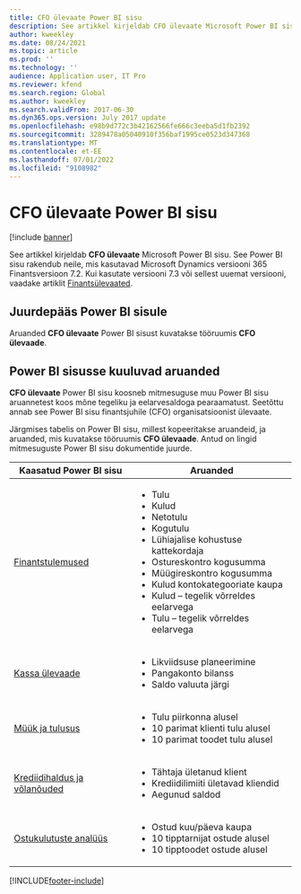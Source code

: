 ```yaml
---
title: CFO ülevaate Power BI sisu
description: See artikkel kirjeldab CFO ülevaate Microsoft Power BI sisu.
author: kweekley
ms.date: 08/24/2021
ms.topic: article
ms.prod: ''
ms.technology: ''
audience: Application user, IT Pro
ms.reviewer: kfend
ms.search.region: Global
ms.author: kweekley
ms.search.validFrom: 2017-06-30
ms.dyn365.ops.version: July 2017 update
ms.openlocfilehash: e98b9d772c3b42162566fe666c3eeba5d1fb2392
ms.sourcegitcommit: 3289478a05040910f356baf1995ce0523d347368
ms.translationtype: MT
ms.contentlocale: et-EE
ms.lasthandoff: 07/01/2022
ms.locfileid: "9108982"
---
```

# <a name="cfo-overview-power-bi-content"></a>CFO ülevaate Power BI sisu

[!include [banner](../includes/banner.md)] 

See artikkel kirjeldab **CFO ülevaate** Microsoft Power BI sisu. See Power BI sisu rakendub neile, mis kasutavad Microsoft Dynamics versiooni 365 Finantsversioon 7.2. Kui kasutate versiooni 7.3 või sellest uuemat versiooni, vaadake artiklit [Finantsülevaated](financial-insights.md).

## <a name="accessing-the-power-bi-content"></a>Juurdepääs Power BI sisule

Aruanded **CFO ülevaate** Power BI sisust kuvatakse tööruumis **CFO ülevaade**.

## <a name="reports-that-are-included-in-the-power-bi-content"></a>Power BI sisusse kuuluvad aruanded
**CFO ülevaate** Power BI sisu koosneb mitmesuguse muu Power BI sisu aruannetest koos mõne tegeliku ja eelarvesaldoga pearaamatust. Seetõttu annab see Power BI sisu finantsjuhile (CFO) organisatsioonist ülevaate.

Järgmises tabelis on Power BI sisu, millest kopeeritakse aruandeid, ja aruanded, mis kuvatakse tööruumis **CFO ülevaade**. Antud on lingid mitmesuguste Power BI sisu dokumentide juurde.

| Kaasatud Power BI sisu | Aruanded |
|-----------------------------------|---------|
| [Finantstulemused](financial-performance-power-bi-content-pack.md) | <ul><li>Tulu</li><li>Kulud</li><li>Netotulu</li><li>Kogutulu</li><li>Lühiajalise kohustuse kattekordaja</li><li>Ostureskontro kogusumma</li><li>Müügireskontro kogusumma</li><li>Kulud kontokategooriate kaupa</li><li>Kulud – tegelik võrreldes eelarvega</li><li>Tulu – tegelik võrreldes eelarvega</li></ul> |
| [Kassa ülevaade](../../../finance/cash-bank-management/Cash-Overview-Power-BI-content.md) | <ul><li>Likviidsuse planeerimine</li><li>Pangakonto bilanss</li><li>Saldo valuuta järgi</li></ul> |
| [Müük ja tulusus](sales-profitability-performance-content-pack.md) | <ul><li>Tulu piirkonna alusel</li><li>10 parimat klienti tulu alusel</li><li>10 parimat toodet tulu alusel</li></ul> |
| [Krediidihaldus ja võlanõuded](../../../finance/accounts-receivable/credit-collections-power-bi.md) | <ul><li>Tähtaja ületanud klient</li><li>Krediidilimiiti ületavad kliendid</li><li>Aegunud saldod</li></ul> |
| [Ostukulutuste analüüs](../../../finance/accounts-receivable/credit-collections-power-bi.md) | <ul><li>Ostud kuu/päeva kaupa</li><li>10 tipptarnijat ostude alusel</li><li>10 tipptoodet ostude alusel</li></ul> |


[!INCLUDE[footer-include](../../../includes/footer-banner.md)]

